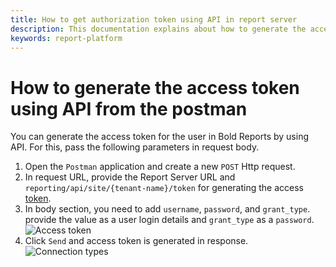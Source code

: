 ```yaml
---
title: How to get authorization token using API in report server
description: This documentation explains about how to generate the access token using API in the Bold Reports On-Premise Edition.
keywords: report-platform
---
```


# How to generate the access token using API from the postman

You can generate the access token for the user in Bold Reports by using API. For this, pass the following parameters in request body.

 1. Open the `Postman` application and create a new `POST` Http request.
 2. In request URL, provide the Report Server URL and `reporting/api/site/{tenant-name}/token` for generating the access [token](../../../rest-api-reference/v1.0/#operation/Authentication).
 3. In body section, you need to add `username`, `password`, and `grant_type`. provide the value as a user login details and `grant_type` as a `password`.
  ![Access token](/static/assets/on-premise/images/how-to/rest-api/token.png)
 4. Click `Send` and access token is generated in response.
 ![Connection types](/static/assets/on-premise/images/how-to/rest-api/access-token.png)